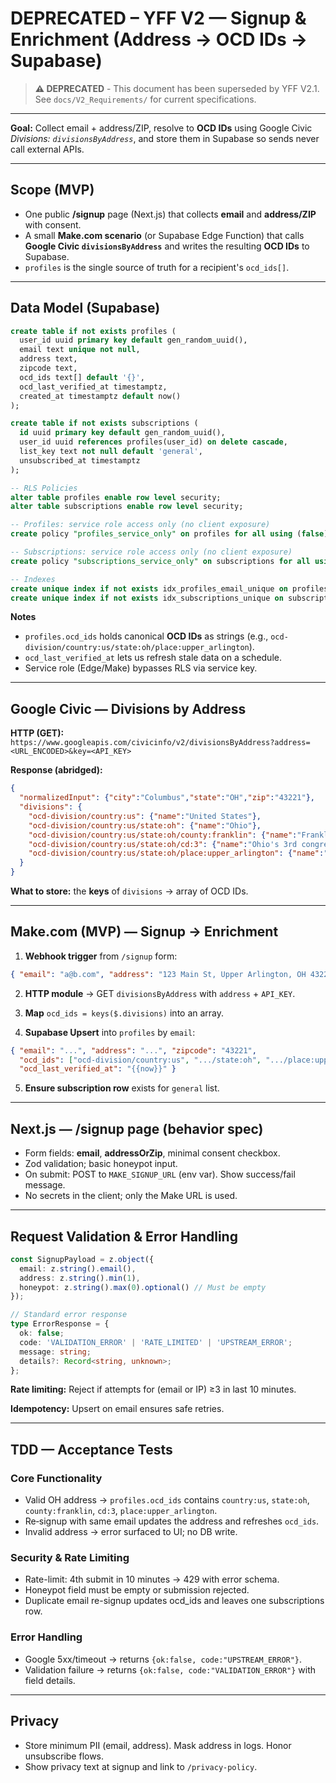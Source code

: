 # DEPRECATED – YFF V2 — Signup & Enrichment (Address → OCD IDs → Supabase)

> **⚠️ DEPRECATED** - This document has been superseded by YFF V2.1. See `docs/V2_Requirements/` for current specifications.

---

**Goal:** Collect email + address/ZIP, resolve to **OCD IDs** using Google Civic *Divisions: `divisionsByAddress`*, and store them in Supabase so sends never call external APIs.

---

## Scope (MVP)

- One public **/signup** page (Next.js) that collects **email** and **address/ZIP** with consent.
- A small **Make.com scenario** (or Supabase Edge Function) that calls **Google Civic `divisionsByAddress`** and writes the resulting **OCD IDs** to Supabase.
- `profiles` is the single source of truth for a recipient's `ocd_ids[]`.

---

## Data Model (Supabase)

```sql
create table if not exists profiles (
  user_id uuid primary key default gen_random_uuid(),
  email text unique not null,
  address text,
  zipcode text,
  ocd_ids text[] default '{}',
  ocd_last_verified_at timestamptz,
  created_at timestamptz default now()
);

create table if not exists subscriptions (
  id uuid primary key default gen_random_uuid(),
  user_id uuid references profiles(user_id) on delete cascade,
  list_key text not null default 'general',
  unsubscribed_at timestamptz
);

-- RLS Policies
alter table profiles enable row level security;
alter table subscriptions enable row level security;

-- Profiles: service role access only (no client exposure)
create policy "profiles_service_only" on profiles for all using (false);

-- Subscriptions: service role access only (no client exposure)  
create policy "subscriptions_service_only" on subscriptions for all using (false);

-- Indexes
create unique index if not exists idx_profiles_email_unique on profiles (email);
create unique index if not exists idx_subscriptions_unique on subscriptions (user_id, list_key);
```

**Notes**
- `profiles.ocd_ids` holds canonical **OCD IDs** as strings (e.g., `ocd-division/country:us/state:oh/place:upper_arlington`).
- `ocd_last_verified_at` lets us refresh stale data on a schedule.
- Service role (Edge/Make) bypasses RLS via service key.

---

## Google Civic — Divisions by Address

**HTTP (GET):**  
`https://www.googleapis.com/civicinfo/v2/divisionsByAddress?address=<URL_ENCODED>&key=<API_KEY>`

**Response (abridged):**
```json
{
  "normalizedInput": {"city":"Columbus","state":"OH","zip":"43221"},
  "divisions": {
    "ocd-division/country:us": {"name":"United States"},
    "ocd-division/country:us/state:oh": {"name":"Ohio"},
    "ocd-division/country:us/state:oh/county:franklin": {"name":"Franklin County"},
    "ocd-division/country:us/state:oh/cd:3": {"name":"Ohio's 3rd congressional district"},
    "ocd-division/country:us/state:oh/place:upper_arlington": {"name":"Upper Arlington"}
  }
}
```
**What to store:** the **keys** of `divisions` → array of OCD IDs.

---

## Make.com (MVP) — Signup → Enrichment

1) **Webhook trigger** from `/signup` form:
```json
{ "email": "a@b.com", "address": "123 Main St, Upper Arlington, OH 43221" }
```

2) **HTTP module** → GET `divisionsByAddress` with `address` + `API_KEY`.

3) **Map** `ocd_ids = keys($.divisions)` into an array.

4) **Supabase Upsert** into `profiles` by `email`:
```json
{ "email": "...", "address": "...", "zipcode": "43221",
  "ocd_ids": ["ocd-division/country:us", ".../state:oh", ".../place:upper_arlington"],
  "ocd_last_verified_at": "{{now}}" }
```

5) **Ensure subscription row** exists for `general` list.

---

## Next.js — /signup page (behavior spec)

- Form fields: **email**, **addressOrZip**, minimal consent checkbox.
- Zod validation; basic honeypot input.
- On submit: POST to `MAKE_SIGNUP_URL` (env var). Show success/fail message.
- No secrets in the client; only the Make URL is used.

---

## Request Validation & Error Handling

```typescript
const SignupPayload = z.object({
  email: z.string().email(),
  address: z.string().min(1),
  honeypot: z.string().max(0).optional() // Must be empty
});

// Standard error response
type ErrorResponse = {
  ok: false;
  code: 'VALIDATION_ERROR' | 'RATE_LIMITED' | 'UPSTREAM_ERROR';
  message: string;
  details?: Record<string, unknown>;
};
```

**Rate limiting:** Reject if attempts for (email or IP) ≥3 in last 10 minutes.

**Idempotency:** Upsert on email ensures safe retries.

---

## TDD — Acceptance Tests

### Core Functionality
- Valid OH address → `profiles.ocd_ids` contains `country:us`, `state:oh`, `county:franklin`, `cd:3`, `place:upper_arlington`.
- Re‑signup with same email updates the address and refreshes `ocd_ids`.
- Invalid address → error surfaced to UI; no DB write.

### Security & Rate Limiting
- Rate-limit: 4th submit in 10 minutes → 429 with error schema.
- Honeypot field must be empty or submission rejected.
- Duplicate email re-signup updates ocd_ids and leaves one subscriptions row.

### Error Handling
- Google 5xx/timeout → returns `{ok:false, code:"UPSTREAM_ERROR"}`.
- Validation failure → returns `{ok:false, code:"VALIDATION_ERROR"}` with field details.

---

## Privacy

- Store minimum PII (email, address). Mask address in logs. Honor unsubscribe flows.
- Show privacy text at signup and link to `/privacy-policy`.